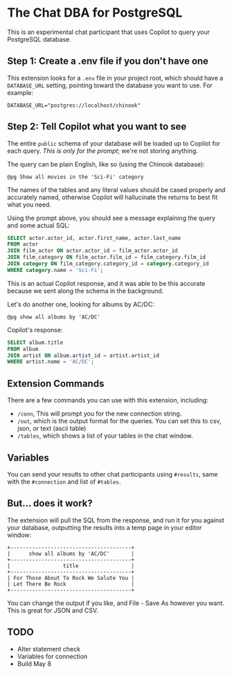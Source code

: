 # The Chat DBA for PostgreSQL

This is an experimental chat participant that uses Copilot to query your PostgreSQL database.

## Step 1: Create a .env file if you don't have one

This extension looks for a `.env` file in your project root, which should have a `DATABASE_URL` setting, pointing toward the database you want to use. For example:

```
DATABASE_URL="postgres://localhost/chinook"
```

## Step 2: Tell Copilot what you want to see

The entire `public` schema of your database will be loaded up to Copilot for each query. _This is only for the prompt_; we're not storing anything.

The query can be plain English, like so (using the Chinook database):

```
@pg Show all movies in the 'Sci-Fi' category
```

The names of the tables and any literal values should be cased properly and accurately named, otherwise Copilot will hallucinate the returns to best fit what you need.

Using the prompt above, you should see a message explaining the query and some actual SQL:

```sql
SELECT actor.actor_id, actor.first_name, actor.last_name
FROM actor
JOIN film_actor ON actor.actor_id = film_actor.actor_id
JOIN film_category ON film_actor.film_id = film_category.film_id
JOIN category ON film_category.category_id = category.category_id
WHERE category.name = 'Sci-Fi';
```

This is an actual Copilot response, and it was able to be this accurate because we sent along the schema in the background.

Let's do another one, looking for albums by AC/DC:

```
@pg show all albums by 'AC/DC'
```

Copilot's response:

```sql
SELECT album.title
FROM album
JOIN artist ON album.artist_id = artist.artist_id
WHERE artist.name = 'AC/DC';
```

## Extension Commands

There are a few commands you can use with this extension, including:

 - `/conn`, This will prompt you for the new connection string.
 - `/out`, which is the output format for the queries. You can set this to csv, json, or text (ascii table)
 - `/tables`, which shows a list of your tables in the chat window.

## Variables

You can send your results to other chat participants using `#results`, same with the `#connection` and list of `#tables`.

## But... does it work?

The extension will pull the SQL from the response, and run it for you against your database, outputting the results into a temp page in your editor window:

```
+---------------------------------------+
|      show all albums by 'AC/DC'       |
+---------------------------------------+
|                 title                 |
+---------------------------------------+
| For Those About To Rock We Salute You |
| Let There Be Rock                     |
+---------------------------------------+
```

You can change the output if you like, and File - Save As however you want. This is great for JSON and CSV.

## TODO

 - Alter statement check
 - Variables for connection
 - Build May 8